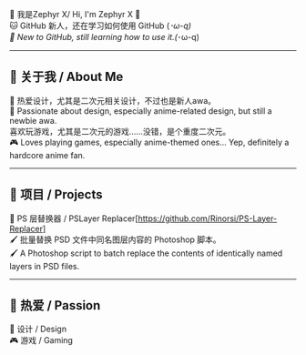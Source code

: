 🌟 我是Zephyr X/ Hi, I'm Zephyr X 🌟</br>
🐱 GitHub 新人，还在学习如何使用 GitHub (*･ω-q) </br>
🐾 New to GitHub, still learning how to use it.(*･ω-q) </br>
* * *
## 🎨 关于我 / About Me</br>
🎀 热爱设计，尤其是二次元相关设计，不过也是新人awa。</br>
🎀 Passionate about design, especially anime-related design, but still a newbie awa.</br>
喜欢玩游戏，尤其是二次元的游戏……没错，是个重度二次元。</br>
🎮 Loves playing games, especially anime-themed ones... Yep, definitely a hardcore anime fan.</br>
* * *
## 🌟 项目 / Projects</br>
🎨 PS 层替换器 / PSLayer Replacer[https://github.com/Rinorsi/PS-Layer-Replacer]</br>
🖌️ 批量替换 PSD 文件中同名图层内容的 Photoshop 脚本。</br>
🖌️ A Photoshop script to batch replace the contents of identically named layers in PSD files.</br>
* * *
## 🚀 热爱 / Passion</br>
🎨 设计 / Design</br>
🎮 游戏 / Gaming</br>
